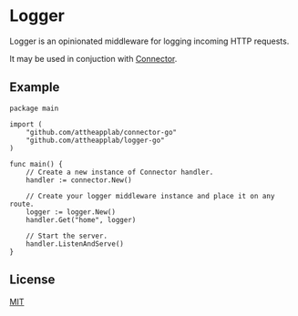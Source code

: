 # Logger

Logger is an opinionated middleware for logging incoming HTTP requests.

It may be used in conjuction with [Connector](https://github.com/attheapplab/connector-go).

## Example

```golang
package main

import (
	"github.com/attheapplab/connector-go"
	"github.com/attheapplab/logger-go"
)

func main() {
	// Create a new instance of Connector handler.
	handler := connector.New()

	// Create your logger middleware instance and place it on any route.
	logger := logger.New()
	handler.Get("home", logger)
	
	// Start the server.
	handler.ListenAndServe()
}

```

## License
[MIT](https://choosealicense.com/licenses/mit/)